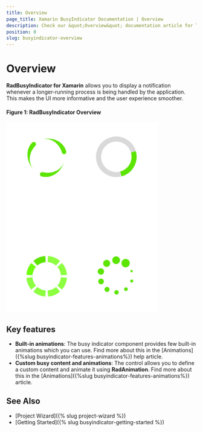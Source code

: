 ```yaml
---
title: Overview
page_title: Xamarin BusyIndicator Documentation | Overview
description: Check our &quot;Overview&quot; documentation article for Telerik BusyIndicator for Xamarin control.
position: 0
slug: busyindicator-overview
---
```


# Overview

**RadBusyIndicator for Xamarin** allows you to display a notification whenever a longer-running process is being handled by the application. This makes the UI more informative and the user experience smoother.

#### Figure 1: RadBusyIndicator Overview

![BusyIndicator example](images/busyindicator-overview.png) 

## Key features

- **Built-in animations**: The busy indicator component provides few built-in animations which you can use. Find more about this in the [Animations]({%slug busyindicator-features-animations%}) help article.
- **Custom busy content and animations**: The control allows you to define a custom content and animate it using **RadAnimation**. Find more about this in the [Animations]({%slug busyindicator-features-animations%}) article.

## See Also

- [Project Wizard]({% slug project-wizard %})
- [Getting Started]({% slug busyindicator-getting-started %})